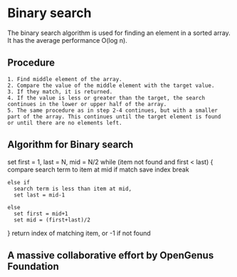 # Binary search
The binary search algorithm is used for finding an element in a sorted array. It has the average performance O(log n).

## Procedure
    1. Find middle element of the array.
    2. Compare the value of the middle element with the target value.
    3. If they match, it is returned. 
    4. If the value is less or greater than the target, the search continues in the lower or upper half of the array.  
    5. The same procedure as in step 2-4 continues, but with a smaller part of the array. This continues until the target element is found        or until there are no elements left. 

## Algorithm for Binary search

set first = 1, last = N, mid = N/2
  while (item not found and first < last)
  {
  compare search term to item at mid
    if match
      save index
      break
      
    else if
      search term is less than item at mid,
      set last = mid-1
      
    else
      set first = mid+1
      set mid = (first+last)/2
  }
return index of matching item, or -1 if not found

## A massive collaborative effort by OpenGenus Foundation
